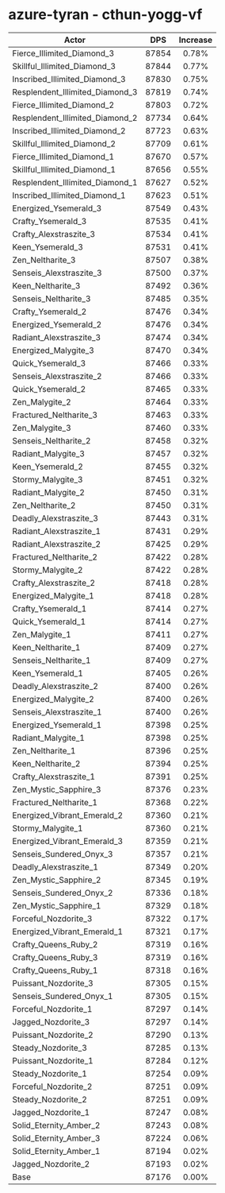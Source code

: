 # azure-tyran - cthun-yogg-vf
| Actor | DPS | Increase |
|---|:---:|:---:|
|Fierce_Illimited_Diamond_3|87854|0.78%|
|Skillful_Illimited_Diamond_3|87844|0.77%|
|Inscribed_Illimited_Diamond_3|87830|0.75%|
|Resplendent_Illimited_Diamond_3|87819|0.74%|
|Fierce_Illimited_Diamond_2|87803|0.72%|
|Resplendent_Illimited_Diamond_2|87734|0.64%|
|Inscribed_Illimited_Diamond_2|87723|0.63%|
|Skillful_Illimited_Diamond_2|87709|0.61%|
|Fierce_Illimited_Diamond_1|87670|0.57%|
|Skillful_Illimited_Diamond_1|87656|0.55%|
|Resplendent_Illimited_Diamond_1|87627|0.52%|
|Inscribed_Illimited_Diamond_1|87623|0.51%|
|Energized_Ysemerald_3|87549|0.43%|
|Crafty_Ysemerald_3|87535|0.41%|
|Crafty_Alexstraszite_3|87534|0.41%|
|Keen_Ysemerald_3|87531|0.41%|
|Zen_Neltharite_3|87507|0.38%|
|Senseis_Alexstraszite_3|87500|0.37%|
|Keen_Neltharite_3|87492|0.36%|
|Senseis_Neltharite_3|87485|0.35%|
|Crafty_Ysemerald_2|87476|0.34%|
|Energized_Ysemerald_2|87476|0.34%|
|Radiant_Alexstraszite_3|87474|0.34%|
|Energized_Malygite_3|87470|0.34%|
|Quick_Ysemerald_3|87466|0.33%|
|Senseis_Alexstraszite_2|87466|0.33%|
|Quick_Ysemerald_2|87465|0.33%|
|Zen_Malygite_2|87464|0.33%|
|Fractured_Neltharite_3|87463|0.33%|
|Zen_Malygite_3|87460|0.33%|
|Senseis_Neltharite_2|87458|0.32%|
|Radiant_Malygite_3|87457|0.32%|
|Keen_Ysemerald_2|87455|0.32%|
|Stormy_Malygite_3|87451|0.32%|
|Radiant_Malygite_2|87450|0.31%|
|Zen_Neltharite_2|87450|0.31%|
|Deadly_Alexstraszite_3|87443|0.31%|
|Radiant_Alexstraszite_1|87431|0.29%|
|Radiant_Alexstraszite_2|87425|0.29%|
|Fractured_Neltharite_2|87422|0.28%|
|Stormy_Malygite_2|87422|0.28%|
|Crafty_Alexstraszite_2|87418|0.28%|
|Energized_Malygite_1|87418|0.28%|
|Crafty_Ysemerald_1|87414|0.27%|
|Quick_Ysemerald_1|87414|0.27%|
|Zen_Malygite_1|87411|0.27%|
|Keen_Neltharite_1|87409|0.27%|
|Senseis_Neltharite_1|87409|0.27%|
|Keen_Ysemerald_1|87405|0.26%|
|Deadly_Alexstraszite_2|87400|0.26%|
|Energized_Malygite_2|87400|0.26%|
|Senseis_Alexstraszite_1|87400|0.26%|
|Energized_Ysemerald_1|87398|0.25%|
|Radiant_Malygite_1|87398|0.25%|
|Zen_Neltharite_1|87396|0.25%|
|Keen_Neltharite_2|87394|0.25%|
|Crafty_Alexstraszite_1|87391|0.25%|
|Zen_Mystic_Sapphire_3|87376|0.23%|
|Fractured_Neltharite_1|87368|0.22%|
|Energized_Vibrant_Emerald_2|87360|0.21%|
|Stormy_Malygite_1|87360|0.21%|
|Energized_Vibrant_Emerald_3|87359|0.21%|
|Senseis_Sundered_Onyx_3|87357|0.21%|
|Deadly_Alexstraszite_1|87349|0.20%|
|Zen_Mystic_Sapphire_2|87345|0.19%|
|Senseis_Sundered_Onyx_2|87336|0.18%|
|Zen_Mystic_Sapphire_1|87329|0.18%|
|Forceful_Nozdorite_3|87322|0.17%|
|Energized_Vibrant_Emerald_1|87321|0.17%|
|Crafty_Queens_Ruby_2|87319|0.16%|
|Crafty_Queens_Ruby_3|87319|0.16%|
|Crafty_Queens_Ruby_1|87318|0.16%|
|Puissant_Nozdorite_3|87305|0.15%|
|Senseis_Sundered_Onyx_1|87305|0.15%|
|Forceful_Nozdorite_1|87297|0.14%|
|Jagged_Nozdorite_3|87297|0.14%|
|Puissant_Nozdorite_2|87290|0.13%|
|Steady_Nozdorite_3|87285|0.13%|
|Puissant_Nozdorite_1|87284|0.12%|
|Steady_Nozdorite_1|87254|0.09%|
|Forceful_Nozdorite_2|87251|0.09%|
|Steady_Nozdorite_2|87251|0.09%|
|Jagged_Nozdorite_1|87247|0.08%|
|Solid_Eternity_Amber_2|87243|0.08%|
|Solid_Eternity_Amber_3|87224|0.06%|
|Solid_Eternity_Amber_1|87194|0.02%|
|Jagged_Nozdorite_2|87193|0.02%|
|Base|87176|0.00%|
